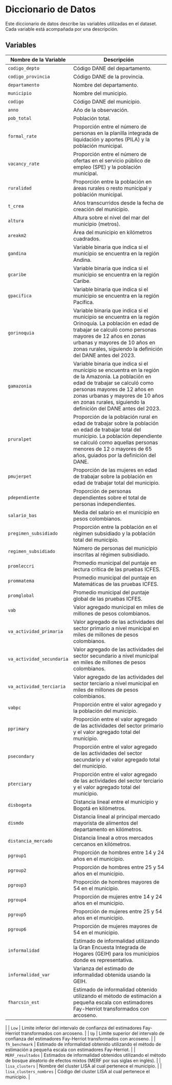 # Diccionario de Datos

Este diccionario de datos describe las variables utilizadas en el dataset. Cada variable está acompañada por una descripción.

## Variables

| Nombre de la Variable        | Descripción                                                                                                                                                                           |
|------------------------------|---------------------------------------------------------------------------------------------------------------------------------------------------------------------------------------|
| `codigo_depto`               | Código DANE del departamento.                                                                                                                                                         |
| `codigo_provincia`           | Código DANE de la provincia.                                                                                                                                                          |
| `departamento`               | Nombre del departamento.                                                                                                                                                              |
| `municipio`                  | Nombre del municipio.                                                                                                                                                                 |
| `codigo`                     | Código DANE del municipio.                                                                                                                                                            |
| `anno`                       | Año de la observación.                                                                                                                                                                |
| `pob_total`                  | Población total.                                                                                                                                                                      |
| `formal_rate`                | Proporción entre el número de personas en la planilla integrada de liquidación y aportes (PILA) y la población municipal.                                                             |
| `vacancy_rate`               | Proporción entre el número de ofertas en el servicio público de empleo (SPE) y la población municipal.                                                                                |
| `ruralidad`                  | Proporción entre la población en áreas rurales o resto municipal y población municipal.                                                                                               |
| `t_crea`                     | Años transcurridos desde la fecha de creación del municipio.                                                                                                                          |
| `altura`                     | Altura sobre el nivel del mar del municipio (metros).                                                                                                                                 |
| `areakm2`                    | Área del municipio en kilómetros cuadrados.                                                                                                                                           |
| `gandina`                    | Variable binaria que indica si el municipio se encuentra en la región Andina.                                                                                                         |
| `gcaribe`                    | Variable binaria que indica si el municipio se encuentra en la región Caribe.                                                                                                         |
| `gpacifica`                  | Variable binaria que indica si el municipio se encuentra en la región Pacífica.                                                                                                       |
| `gorinoquia`                 | Variable binaria que indica si el municipio se encuentra en la región Orinoquía. La población en edad de trabajar se calculó como personas mayores de 12 años en zonas urbanas y mayores de 10 años en zonas rurales, siguiendo la definición del DANE antes del 2023. |
| `gamazonia`                  | Variable binaria que indica si el municipio se encuentra en la región de la Amazonia. La población en edad de trabajar se calculó como personas mayores de 12 años en zonas urbanas y mayores de 10 años en zonas rurales, siguiendo la definición del DANE antes del 2023. |
| `pruralpet`                  | Proporción de la población rural en edad de trabajar sobre la población en edad de trabajar total del municipio. La población dependiente se calculó como aquellas personas menores de 12 o mayores de 65 años, guiados por la definición del DANE. |
| `pmujerpet`                  | Proporción de las mujeres en edad de trabajar sobre la población en edad de trabajar total del municipio.                                                                             |
| `pdependiente`               | Proporción de personas dependientes sobre el total de personas independientes.                                                                                                       |
| `salario_bas`                | Media del salario en el municipio en pesos colombianos.                                                                                                                               |
| `pregimen_subsidiado`        | Proporción entre la población en el régimen subsidiado y la población total del municipio.                                                                                            |
| `regimen_subsidiado`         | Número de personas del municipio inscritas al régimen subsidiado.                                                                                                                     |
| `promleccri`                 | Promedio municipal del puntaje en lectura crítica de las pruebas ICFES.                                                                                                              |
| `prommatema`                 | Promedio municipal del puntaje en Matemáticas de las pruebas ICFES.                                                                                                                   |
| `promglobal`                 | Promedio municipal del puntaje global de las pruebas ICFES.                                                                                                                           |
| `vab`                        | Valor agregado municipal en miles de millones de pesos colombianos.                                                                                                                   |
| `va_actividad_primaria`      | Valor agregado de las actividades del sector primario a nivel municipal en miles de millones de pesos colombianos.                                                                    |
| `va_actividad_secundaria`    | Valor agregado de las actividades del sector secundario a nivel municipal en miles de millones de pesos colombianos.                                                                  |
| `va_actividad_terciaria`     | Valor agregado de las actividades del sector terciario a nivel municipal en miles de millones de pesos colombianos.                                                                   |
| `vabpc`                      | Proporción entre el valor agregado y la población del municipio.                                                                                                                      |
| `pprimary`                   | Proporción entre el valor agregado de las actividades del sector primario y el valor agregado total del municipio.                                                                    |
| `psecondary`                 | Proporción entre el valor agregado de las actividades del sector secundario y el valor agregado total del municipio.                                                                  |
| `pterciary`                  | Proporción entre el valor agregado de las actividades del sector terciario y el valor agregado total del municipio.                                                                   |
| `disbogota`                  | Distancia lineal entre el municipio y Bogotá en kilómetros.                                                                                                                           |
| `dismdo`                     | Distancia lineal al principal mercado mayorista de alimentos del departamento en kilómetros.                                                                                          |
| `distancia_mercado`          | Distancia lineal a otros mercados cercanos en kilómetros.                                                                                                                             |
| `pgroup1`                    | Proporción de hombres entre 14 y 24 años en el municipio.                                                                                                                             |
| `pgroup2`                    | Proporción de hombres entre 25 y 54 años en el municipio.                                                                                                                             |
| `pgroup3`                    | Proporción de hombres mayores de 54 en el municipio.                                                                                                                                  |
| `pgroup4`                    | Proporción de mujeres entre 14 y 24 años en el municipio.                                                                                                                             |
| `pgroup5`                    | Proporción de mujeres entre 25 y 54 años en el municipio.                                                                                                                             |
| `pgroup6`                    | Proporción de mujeres mayores de 54 en el municipio.                                                                                                                                  |
| `informalidad`               | Estimado de informalidad utilizando la Gran Encuesta Integrada de Hogares (GEIH) para los municipios donde es representativa.                                                        |
| `informalidad_var`           | Varianza del estimado de informalidad obtenida usando la GEIH.                                                                                                                        |
| `fharcsin_est`               | Estimado de informalidad obtenido utilizando el método de estimación a pequeña escala con estimadores Fay-Herriot transformados con arcoseno.    
  |
|  `Low`                       | Limite inferior del intervalo de confianza del estimadores Fay-Herriot transformados con arcoseno.
  |
|  `Up`                       | Limite superior del intervalo de confianza del estimadores Fay-Herriot transformados con arcoseno.
  |
| `fh_benchmark`               | Estimado de informalidad obtenido utilizando el método de estimación a pequeña escala con estimadores Fay-Herriot.                                                                    |
| `MERF_resultados`            | Estimados de informalidad obtenidos utilizando el método de bosque aleatorio de efectos mixtos (MERF por sus siglas en inglés).                                                      |
| `lisa_clusters`              | Nombre del cluster LISA al cual pertenece el municipio.                                                                                                                               |
| `lisa_clusters_nombres`      | Código del cluster LISA al cual pertenece el municipio.                                                                                                                               |

